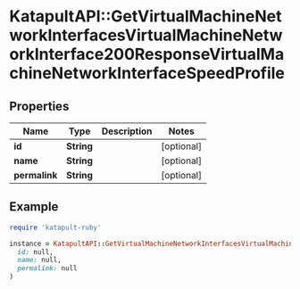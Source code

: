 # KatapultAPI::GetVirtualMachineNetworkInterfacesVirtualMachineNetworkInterface200ResponseVirtualMachineNetworkInterfaceSpeedProfile

## Properties

| Name | Type | Description | Notes |
| ---- | ---- | ----------- | ----- |
| **id** | **String** |  | [optional] |
| **name** | **String** |  | [optional] |
| **permalink** | **String** |  | [optional] |

## Example

```ruby
require 'katapult-ruby'

instance = KatapultAPI::GetVirtualMachineNetworkInterfacesVirtualMachineNetworkInterface200ResponseVirtualMachineNetworkInterfaceSpeedProfile.new(
  id: null,
  name: null,
  permalink: null
)
```

